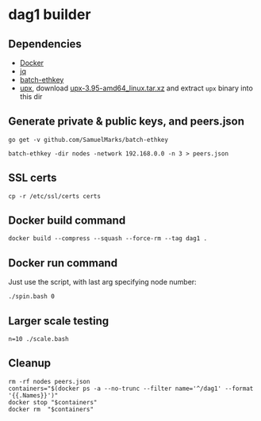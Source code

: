 dag1 builder
================

## Dependencies

  - [Docker](https://www.docker.com/get-started)
  - [jq](https://stedolan.github.io/jq)
  - [batch-ethkey](https://github.com/SamuelMarks/batch-ethkey)
  - [upx](https://upx.github.io), download [upx-3.95-amd64_linux.tar.xz](https://github.com/upx/upx/releases/download/v3.95/upx-3.95-amd64_linux.tar.xz) and extract `upx` binary into this dir

## Generate private & public keys, and peers.json

    go get -v github.com/SamuelMarks/batch-ethkey

    batch-ethkey -dir nodes -network 192.168.0.0 -n 3 > peers.json

## SSL certs

    cp -r /etc/ssl/certs certs

## Docker build command

    docker build --compress --squash --force-rm --tag dag1 .

## Docker run command

Just use the script, with last arg specifying node number:

    ./spin.bash 0

## Larger scale testing

    n=10 ./scale.bash

## Cleanup

    rm -rf nodes peers.json
    containers="$(docker ps -a --no-trunc --filter name='^/dag1' --format '{{.Names}}')"
    docker stop "$containers"
    docker rm  "$containers"
